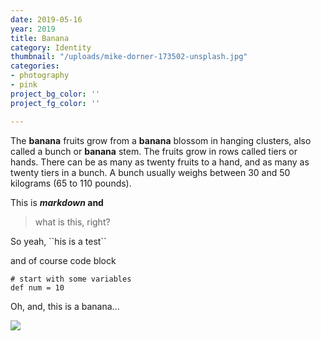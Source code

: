 ```yaml
---
date: 2019-05-16
year: 2019
title: Banana
category: Identity
thumbnail: "/uploads/mike-dorner-173502-unsplash.jpg"
categories:
- photography
- pink
project_bg_color: ''
project_fg_color: ''

---
```

The **banana** fruits grow from a **banana** blossom in hanging clusters, also called a bunch or **banana** stem. The fruits grow in rows called tiers or hands. There can be as many as twenty fruits to a hand, and as many as twenty tiers in a bunch. A bunch usually weighs between 30 and 50 kilograms (65 to 110 pounds).

This is **_markdown_ and**

> what is this, right?

So yeah, \``his is a test``

and of course code block

    # start with some variables
    def num = 10

Oh, and, this is a banana... 

![](/uploads/mike-dorner-173502-unsplash.jpg)